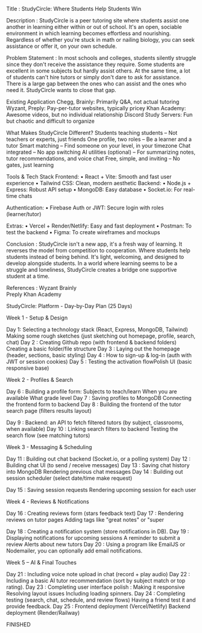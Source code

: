 Title :
StudyCircle: Where Students Help Students Win

Description :
StudyCircle is a peer tutoring site where students assist one another in learning either within or out of school. It's an open, sociable environment in which learning becomes effortless and nourishing. 
Regardless of whether you're stuck in math or nailing biology, you can seek assistance or offer it, on your own schedule.

Problem Statement :
In most schools and colleges, students silently struggle since they don't receive the assistance they require. Some students are excellent in some subjects but hardly assist others. At the same time, a lot of students can't hire tutors or simply don't dare to ask for assistance. There is a large gap between the ones who can assist and the ones who need it.
StudyCircle wants to close that gap.

Existing Application
 Chegg, Brainly: Primarily Q&A, not actual tutoring 
 Wyzant, Preply: Pay-per-tutor websites, typically pricey
 Khan Academy: Awesome videos, but no individual relationship
 Discord Study Servers: Fun but chaotic and difficult to organize

What Makes StudyCircle Different?
Students teaching students – Not teachers or experts, just friends
One profile, two roles – Be a learner and a tutor
Smart matching – Find someone on your level, in your timezone
Chat integrated – No app switching
AI utilities (optional) – For summarizing notes, tutor recommendations, and voice chat
Free, simple, and inviting – No gates, just learning
 
Tools & Tech Stack
Frontend:
• React + Vite: Smooth and fast user experience
• Tailwind CSS: Clean, modern aesthetic
Backend:
• Node.js + Express: Robust API setup
• MongoDB: Easy database
• Socket.io: For real-time chats
 
Authentication:
• Firebase Auth or JWT: Secure login with roles (learner/tutor)
 
Extras:
• Vercel + Render/Netlify: Easy and fast deployment
• Postman: To test the backend
• Figma: To create wireframes and mockups

Conclusion :
StudyCircle isn't a new app, it's a fresh way of learning. It reverses the model from competition to cooperation. Where students help students instead of being behind. It's light, welcoming, and designed to develop alongside students. In a world where learning seems to be a struggle and loneliness, StudyCircle creates a bridge one supportive student at a time.

References :
Wyzant 
Brainly  
Preply 
Khan Academy 



StudyCircle: Platform - Day-by-Day Plan (25 Days)

Week 1 - Setup & Design   

Day 1: 
Selecting a technology stack (React, Express, MongoDB, Tailwind)
Making some rough sketches (just sketching out homepage, profile, search, chat)
Day 2 : 
Creating Github repo (with frontend & backend folders)
Creating a basic folder/file structure
Day 3 : 
Laying out the homepage (header, sections, basic styling)
Day 4 :
How to sign-up & log-in (auth with JWT or session cookies)
Day 5 : 
Testing the activation flowPolish UI (basic responsive base)

Week 2 - Profiles & Search

Day 6 : 
Building a profile form:
Subjects to teach/learn
When you are available
What grade level
Day 7 : 
Saving profiles to MongoDB
Connecting the frontend form to backend
Day 8 : 
Building the frontend of the tutor search page (filters results layout)

Day 9 : 
Backend: an API to fetch filtered tutors (by subject, classrooms, when available)
Day 10 : 
Linking search filters to backend
Testing the search flow (see matching tutors)

Week 3 - Messaging & Scheduling

Day 11 : 
Building out chat backend (Socket.io, or a polling system)
Day 12 : 
Building chat UI (to send / receive messages)
Day 13 : 
Saving chat history into MongoDB
Rendering previous chat messages
Day 14 :
Building out session scheduler (select date/time make request)

Day 15 : 
Saving session requests
Rendering upcoming session for each user

Week 4 - Reviews & Notifications

Day 16 : 
Creating reviews form (stars feedback text)
Day 17 : 
Rendering reviews on tutor pages
Adding tags like "great notes" or "super


Day 18 : 
Creating a notification system (store notifications in DB).
Day 19 : 
Displaying notifications for upcoming sessions
A reminder to submit a review
Alerts about new tutors
Day 20 : 
Using a program like EmailJS or Nodemailer, you can optionally add email notifications.

Week 5 – AI & Final Touches

Day 21 : 
Including voice note upload in chat (record + play audio)
Day 22 : 
Including a basic AI tutor recommendation (sort by subject match or top rating).
Day 23 : 
Completing user interface polish : 
Making it responsive
Resolving layout issues
Including loading spinners.
Day 24 : 
Completing testing (search, chat, schedule, and review flows)
Having a friend test it and provide feedback.
Day 25 : 
Frontend deployment (Vercel/Netlify)
Backend deployment (Render/Railway) 

FINISHED
